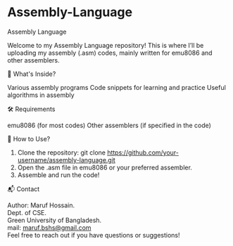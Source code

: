 # Assembly-Language
Assembly Language 

Welcome to my Assembly Language repository! This is where I’ll be uploading my assembly (.asm) codes, mainly written for emu8086 and other assemblers.


📌 What's Inside?

Various assembly programs
Code snippets for learning and practice
Useful algorithms in assembly

🛠 Requirements

emu8086 (for most codes)
Other assemblers (if specified in the code)

📜 How to Use?

1. Clone the repository:
git clone https://github.com/your-username/assembly-language.git
2. Open the .asm file in emu8086 or your preferred assembler.
3. Assemble and run the code!


📬 Contact

Author: Maruf Hossain.   
Dept. of CSE.   
Green University of Bangladesh.   
mail: maruf.bshs@gmail.com   
Feel free to reach out if you have questions or suggestions! 
